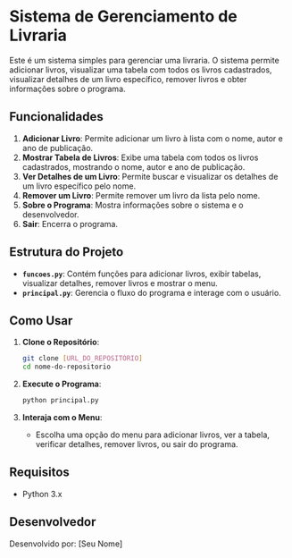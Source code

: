 # Sistema de Gerenciamento de Livraria

Este é um sistema simples para gerenciar uma livraria. O sistema permite adicionar livros, visualizar uma tabela com todos os livros cadastrados, visualizar detalhes de um livro específico, remover livros e obter informações sobre o programa.

## Funcionalidades

1. **Adicionar Livro**: Permite adicionar um livro à lista com o nome, autor e ano de publicação.
2. **Mostrar Tabela de Livros**: Exibe uma tabela com todos os livros cadastrados, mostrando o nome, autor e ano de publicação.
3. **Ver Detalhes de um Livro**: Permite buscar e visualizar os detalhes de um livro específico pelo nome.
4. **Remover um Livro**: Permite remover um livro da lista pelo nome.
5. **Sobre o Programa**: Mostra informações sobre o sistema e o desenvolvedor.
6. **Sair**: Encerra o programa.

## Estrutura do Projeto

- **`funcoes.py`**: Contém funções para adicionar livros, exibir tabelas, visualizar detalhes, remover livros e mostrar o menu.
- **`principal.py`**: Gerencia o fluxo do programa e interage com o usuário.

## Como Usar

1. **Clone o Repositório**:
    ```bash
    git clone [URL_DO_REPOSITÓRIO]
    cd nome-do-repositorio
    ```

2. **Execute o Programa**:
    ```bash
    python principal.py
    ```

3. **Interaja com o Menu**:
    - Escolha uma opção do menu para adicionar livros, ver a tabela, verificar detalhes, remover livros, ou sair do programa.

## Requisitos

- Python 3.x

## Desenvolvedor

Desenvolvido por: [Seu Nome]
